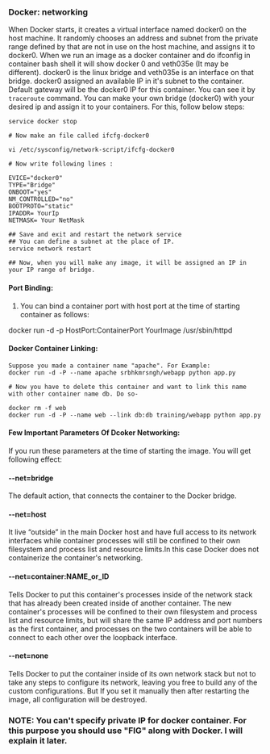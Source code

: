 ### Docker: networking

When Docker starts, it creates a virtual interface named docker0 on the host machine. It randomly chooses an address and subnet from the private range defined by that are not in use on the host machine, and assigns it to docker0.
                  When we run an image as a docker container and do ifconfig in container bash shell it will show docker 0 and veth035e (It may be different). docker0 is the linux bridge and veth035e is an interface on that bridge.
                   docker0 assigned an available IP in it's subnet to the container. Default gateway will be the docker0 IP for this container. You can see it by `traceroute` command.
                   You can make your own bridge (docker0) with your desired ip and assign it to your containers. For this, follow below steps:

```
service docker stop

# Now make an file called ifcfg-docker0

vi /etc/sysconfig/network-script/ifcfg-docker0

# Now write following lines :

EVICE="docker0"
TYPE="Bridge"
ONBOOT="yes"
NM_CONTROLLED="no"
BOOTPROTO="static"
IPADDR= YourIp
NETMASK= Your NetMask

## Save and exit and restart the network service 
## You can define a subnet at the place of IP.
service network restart

## Now, when you will make any image, it will be assigned an IP in your IP range of bridge.
```
#### Port Binding:

1. You can bind a container port with host port at the time of starting container as follows:

docker run -d -p HostPort:ContainerPort YourImage /usr/sbin/httpd

#### Docker Container Linking:
```
Suppose you made a container name "apache". For Example:
docker run -d -P --name apache srbhkmrsngh/webapp python app.py

# Now you have to delete this container and want to link this name with other container name db. Do so-

docker rm -f web
docker run -d -P --name web --link db:db training/webapp python app.py
```
#### Few Important Parameters Of Dcoker Networking:

If you run these parameters at the time of starting the image. You will get following effect:
#### --net=bridge
The default action, that connects the container to the Docker bridge.

#### --net=host
It live “outside” in the main Docker host and have full access to its network interfaces while container processes will still be confined to their own filesystem and process list and resource limits.In this case Docker does not containerize the container's networking.

#### --net=container:NAME_or_ID
Tells Docker to put this container's processes inside of the network stack that has already been created inside of another container. The new container's processes will be confined to their own filesystem and process list and resource limits, but will share the same IP address and port numbers as the first container, and processes on the two containers will be able to connect to each other over the loopback interface.

#### --net=none
 Tells Docker to put the container inside of its own network stack but not to take any steps to configure its network, leaving you free to build any of the custom configurations.
               But If you set it manually then after restarting the image, all configuration will be destroyed.

### NOTE: You can't specify private IP for docker container. For this purpose you should use "FIG" along with Docker. I will explain it later.

